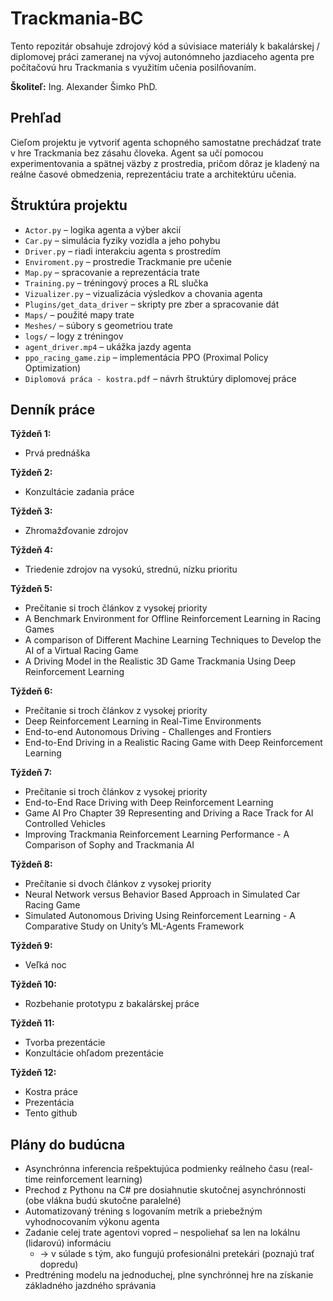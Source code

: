 # Trackmania-BC

Tento repozitár obsahuje zdrojový kód a súvisiace materiály k bakalárskej / diplomovej práci zameranej na vývoj autonómneho jazdiaceho agenta pre počítačovú hru Trackmania s využitím učenia posilňovaním.


**Školiteľ:** Ing. Alexander Šimko PhD.



## Prehľad

Cieľom projektu je vytvoriť agenta schopného samostatne prechádzať trate v hre Trackmania bez zásahu človeka. Agent sa učí pomocou experimentovania a spätnej väzby z prostredia, pričom dôraz je kladený na reálne časové obmedzenia, reprezentáciu trate a architektúru učenia.

## Štruktúra projektu

- `Actor.py` – logika agenta a výber akcií
- `Car.py` – simulácia fyziky vozidla a jeho pohybu
- `Driver.py` – riadi interakciu agenta s prostredím
- `Enviroment.py` – prostredie Trackmanie pre učenie
- `Map.py` – spracovanie a reprezentácia trate
- `Training.py` – tréningový proces a RL slučka
- `Vizualizer.py` – vizualizácia výsledkov a chovania agenta
- `Plugins/get_data_driver` – skripty pre zber a spracovanie dát
- `Maps/` – použité mapy trate
- `Meshes/` – súbory s geometriou trate
- `logs/` – logy z tréningov
- `agent_driver.mp4` – ukážka jazdy agenta
- `ppo_racing_game.zip` – implementácia PPO (Proximal Policy Optimization)
- `Diplomová práca - kostra.pdf` – návrh štruktúry diplomovej práce

## Denník práce

**Týždeň 1:**  
- Prvá prednáška

**Týždeň 2:**  
- Konzultácie zadania práce

**Týždeň 3:**  
- Zhromažďovanie zdrojov

**Týždeň 4:**  
- Triedenie zdrojov na vysokú, strednú, nízku prioritu 

**Týždeň 5:**  
- Prečítanie si troch článkov z vysokej priority
- A Benchmark Environment for Offline Reinforcement Learning in Racing Games
- A comparison of Different Machine Learning Techniques to Develop the AI of a Virtual Racing Game
- A Driving Model in the Realistic 3D Game Trackmania Using Deep Reinforcement Learning

**Týždeň 6:**  
- Prečítanie si troch článkov z vysokej priority
- Deep Reinforcement Learning in Real-Time Environments
- End-to-end Autonomous Driving - Challenges and Frontiers
- End-to-End Driving in a Realistic Racing Game with Deep Reinforcement Learning

**Týždeň 7:**  
- Prečítanie si troch článkov z vysokej priority
- End-to-End Race Driving with Deep Reinforcement Learning
- Game AI Pro Chapter 39 Representing and Driving a Race Track for AI Controlled Vehicles
- Improving Trackmania Reinforcement Learning Performance - A Comparison of Sophy and Trackmania AI

**Týždeň 8:**  
- Prečítanie si dvoch článkov z vysokej priority
- Neural Network versus Behavior Based Approach in Simulated Car Racing Game
- Simulated Autonomous Driving Using Reinforcement Learning - A Comparative Study on Unity’s ML-Agents Framework

**Týždeň 9:**  
- Veľká noc

**Týždeň 10:**  
- Rozbehanie prototypu z bakalárskej práce

**Týždeň 11:**  
- Tvorba prezentácie
- Konzultácie ohľadom prezentácie

**Týždeň 12:**  
- Kostra práce
- Prezentácia
- Tento github

## Plány do budúcna

- Asynchrónna inferencia rešpektujúca podmienky reálneho času (real-time reinforcement learning)
- Prechod z Pythonu na C# pre dosiahnutie skutočnej asynchrónnosti (obe vlákna budú skutočne paralelné)
- Automatizovaný tréning s logovaním metrík a priebežným vyhodnocovaním výkonu agenta
- Zadanie celej trate agentovi vopred – nespoliehať sa len na lokálnu (lidarovú) informáciu
  - → v súlade s tým, ako fungujú profesionálni pretekári (poznajú trať dopredu)
- Predtréning modelu na jednoduchej, plne synchrónnej hre na získanie základného jazdného správania

